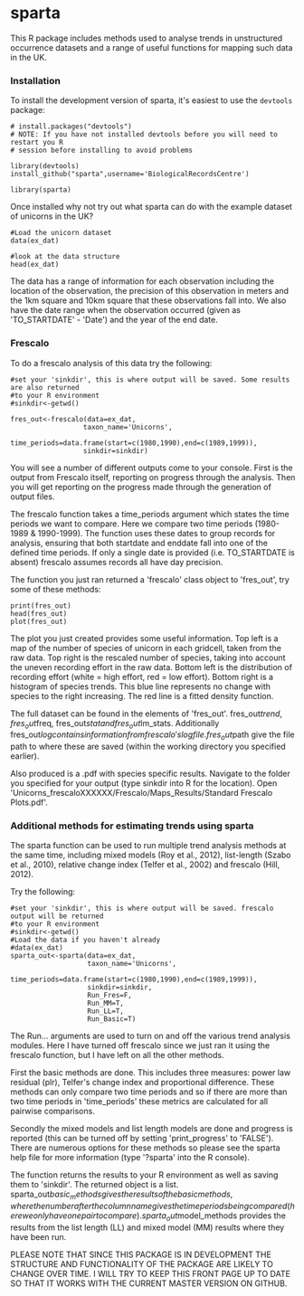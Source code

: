 # sparta

This R package includes methods used to analyse trends in unstructured occurrence datasets and a range of useful functions for mapping such data in the UK.


### Installation

To install the development version of sparta, it's easiest to use the `devtools` package:

    # install.packages("devtools")
    # NOTE: If you have not installed devtools before you will need to restart you R
    # session before installing to avoid problems
    
    library(devtools)
    install_github("sparta",username='BiologicalRecordsCentre')
    
    library(sparta)
    
Once installed why not try out what sparta can do with the example dataset of unicorns in the UK?

    #Load the unicorn dataset
    data(ex_dat)
    
    #look at the data structure
    head(ex_dat)
    
The data has a range of information for each observation including the location of the observation, the precision of this observation in meters and the 1km square and 10km square that these observations fall into. We also have the date range when the observation occurred (given as 'TO_STARTDATE' - 'Date') and the year of the end date.


### Frescalo

To do a frescalo analysis of this data try the following:
    
    #set your 'sinkdir', this is where output will be saved. Some results are also returned 
    #to your R environment
    #sinkdir<-getwd()
    
    fres_out<-frescalo(data=ex_dat,
                      taxon_name='Unicorns',
                      time_periods=data.frame(start=c(1980,1990),end=c(1989,1999)),
                      sinkdir=sinkdir)
            
You will see a number of different outputs come to your console. First is the output from Frescalo itself, reporting on progress through the analysis. Then you will get reporting on the progress made through the generation of output files.

The frescalo function takes a time_periods argument which states the time periods we want to compare. Here we compare two time periods (1980-1989 & 1990-1999). The function uses these dates to group records for analysis, ensuring that both startdate and enddate fall into one of the defined time periods. If only a single date is provided (i.e. TO_STARTDATE is absent) frescalo assumes records all have day precision.

The function you just ran returned a 'frescalo' class object to 'fres_out', try some of these methods:

    print(fres_out)
    head(fres_out)
    plot(fres_out)
    
The plot you just created provides some useful information. Top left is a map of the number of species of unicorn in each gridcell, taken from the raw data. Top right is the rescaled number of species, taking into account the uneven recording effort in the raw data. Bottom left is the distribution of recording effort (white = high effort, red = low effort). Bottom right is a histogram of species trends. This blue line represents no change with species to the right increasing. The red line is a fitted density function.

The full dataset can be found in the elements of 'fres_out'. fres_out$trend, fres_out$freq, fres_out$stat and fres_out$lm_stats. Additionally fres_out$log contains information from frescalo's log file. fres_out$path give the file path to where these are saved (within the working directory you specified earlier).

Also produced is a .pdf with species specific results. Navigate to the folder you specified for your output (type sinkdir into R for the location). Open 'Unicorns_frescaloXXXXXX/Frescalo/Maps_Results/Standard Frescalo Plots.pdf'. 


### Additional methods for estimating trends using sparta

The sparta function can be used to run multiple trend analysis methods at the same time, including mixed models (Roy et al., 2012), list-length (Szabo et al., 2010), relative change index (Telfer et al., 2002) and frescalo (Hill, 2012). 

Try the following:

    #set your 'sinkdir', this is where output will be saved. frescalo output will be returned 
    #to your R environment
    #sinkdir<-getwd()    
    #Load the data if you haven't already
    #data(ex_dat)
    sparta_out<-sparta(data=ex_dat,
                       taxon_name='Unicorns',
                       time_periods=data.frame(start=c(1980,1990),end=c(1989,1999)),
                       sinkdir=sinkdir,
                       Run_Fres=F,
                       Run_MM=T,
                       Run_LL=T,
                       Run_Basic=T)

The Run... arguments are used to turn on and off the various trend analysis modules. Here I have turned off frescalo since we just ran it using the frescalo function, but I have left on all the other methods.

First the basic methods are done. This includes three measures: power law residual (plr), Telfer's change index and proportional difference. These methods can only compare two time periods and so if there are more than two time periods in 'time_periods' these metrics are calculated for all pairwise comparisons. 

Secondly the mixed models and list length models are done and progress is reported (this can be turned off by setting 'print_progress' to 'FALSE'). There are numerous options for these methods so please see the sparta help file for more information (type '?sparta' into the R console).     

The function returns the results to your R environment as well as saving them to 'sinkdir'. The returned object is a list. sparta_out$basic_methods gives the results of the basic methods, where the number after the column name gives the time periods being compared (here we only have one pair to compare). sparta_out$model_methods provides the results from the list length (LL) and mixed model (MM) results where they have been run. 

PLEASE NOTE THAT SINCE THIS PACKAGE IS IN DEVELOPMENT THE STRUCTURE AND FUNCTIONALITY OF THE PACKAGE ARE LIKELY TO CHANGE OVER TIME. I WILL TRY TO KEEP THIS FRONT PAGE UP TO DATE SO THAT IT WORKS WITH THE CURRENT MASTER VERSION ON GITHUB.   
